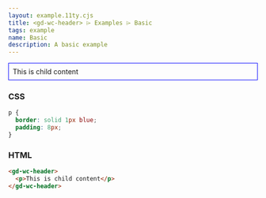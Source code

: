 ```yaml
---
layout: example.11ty.cjs
title: <gd-wc-header> ⌲ Examples ⌲ Basic
tags: example
name: Basic
description: A basic example
---
```


<style>
  gd-wc-header p {
    border: solid 1px blue;
    padding: 8px;
  }
</style>
<gd-wc-header>
  <p>This is child content</p>
</gd-wc-header>

<h3>CSS</h3>

```css
p {
  border: solid 1px blue;
  padding: 8px;
}
```

<h3>HTML</h3>

```html
<gd-wc-header>
  <p>This is child content</p>
</gd-wc-header>
```
